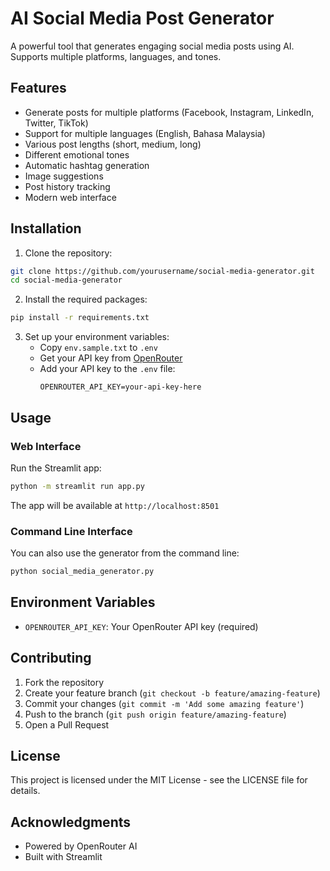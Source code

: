 # AI Social Media Post Generator

A powerful tool that generates engaging social media posts using AI. Supports multiple platforms, languages, and tones.

## Features

- Generate posts for multiple platforms (Facebook, Instagram, LinkedIn, Twitter, TikTok)
- Support for multiple languages (English, Bahasa Malaysia)
- Various post lengths (short, medium, long)
- Different emotional tones
- Automatic hashtag generation
- Image suggestions
- Post history tracking
- Modern web interface

## Installation

1. Clone the repository:
```bash
git clone https://github.com/yourusername/social-media-generator.git
cd social-media-generator
```

2. Install the required packages:
```bash
pip install -r requirements.txt
```

3. Set up your environment variables:
   - Copy `env.sample.txt` to `.env`
   - Get your API key from [OpenRouter](https://openrouter.ai/)
   - Add your API key to the `.env` file:
     ```
     OPENROUTER_API_KEY=your-api-key-here
     ```

## Usage

### Web Interface
Run the Streamlit app:
```bash
python -m streamlit run app.py
```

The app will be available at `http://localhost:8501`

### Command Line Interface
You can also use the generator from the command line:
```bash
python social_media_generator.py
```

## Environment Variables

- `OPENROUTER_API_KEY`: Your OpenRouter API key (required)

## Contributing

1. Fork the repository
2. Create your feature branch (`git checkout -b feature/amazing-feature`)
3. Commit your changes (`git commit -m 'Add some amazing feature'`)
4. Push to the branch (`git push origin feature/amazing-feature`)
5. Open a Pull Request

## License

This project is licensed under the MIT License - see the LICENSE file for details.

## Acknowledgments

- Powered by OpenRouter AI
- Built with Streamlit 